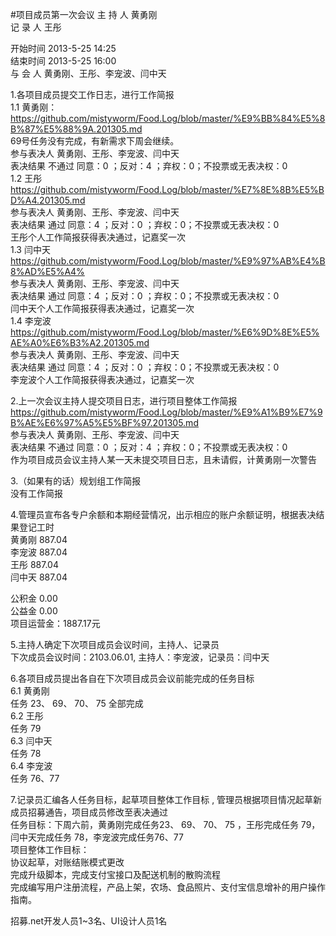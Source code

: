 #项目成员第一次会议
主 持 人    黄勇刚  
记 录 人    王彤  
    
开始时间    2013-5-25 14:25      
结束时间    2013-5-25  16:00  
与 会 人    黄勇刚、王彤、李宠波、闫中天  

1.各项目成员提交工作日志，进行工作简报  
1.1 黄勇刚：  
https://github.com/mistyworm/Food.Log/blob/master/%E9%BB%84%E5%8B%87%E5%88%9A.201305.md  
69号任务没有完成，有新需求下周会继续。  
参与表决人    黄勇刚、王彤、李宠波、闫中天  
表决结果    不通过     同意：0 ；反对：4 ；弃权：0；不投票或无表决权：0  
1.2 王彤  
https://github.com/mistyworm/Food.Log/blob/master/%E7%8E%8B%E5%BD%A4.201305.md  
参与表决人    黄勇刚、王彤、李宠波、闫中天  
表决结果    通过     同意：4 ；反对：0 ；弃权：0；不投票或无表决权：0  
王彤个人工作简报获得表决通过，记嘉奖一次  
1.3 闫中天  
https://github.com/mistyworm/Food.Log/blob/master/%E9%97%AB%E4%B8%AD%E5%A4%  
参与表决人    黄勇刚、王彤、李宠波、闫中天  
表决结果    通过     同意：4 ；反对：0 ；弃权：0；不投票或无表决权：0  
闫中天个人工作简报获得表决通过，记嘉奖一次  
1.4 李宠波  
https://github.com/mistyworm/Food.Log/blob/master/%E6%9D%8E%E5%AE%A0%E6%B3%A2.201305.md  
参与表决人    黄勇刚、王彤、李宠波、闫中天  
表决结果    通过     同意：4 ；反对：0 ；弃权：0；不投票或无表决权：0  
李宠波个人工作简报获得表决通过，记嘉奖一次  

2.上一次会议主持人提交项目日志，进行项目整体工作简报  
https://github.com/mistyworm/Food.Log/blob/master/%E9%A1%B9%E7%9B%AE%E6%97%A5%E5%BF%97.201305.md  
参与表决人    黄勇刚、王彤、李宠波、闫中天  
表决结果    不通过     同意：0 ；反对：4 ；弃权：0；不投票或无表决权：0  
作为项目成员会议主持人某一天未提交项目日志，且未请假，计黄勇刚一次警告  

3.（如果有的话）规划组工作简报  
没有工作简报  

4.管理员宣布各专户余额和本期经营情况，出示相应的账户余额证明，根据表决结果登记工时  
黄勇刚  887.04  
李宠波  887.04  
王彤  887.04  
闫中天  887.04  

公积金  0.00  
公益金  0.00  
项目运营金：1887.17元  

5.主持人确定下次项目成员会议时间，主持人、记录员  
下次成员会议时间：2103.06.01, 主持人：李宠波，记录员：闫中天  

6.各项目成员提出各自在下次项目成员会议前能完成的任务目标  
6.1 黄勇刚  
任务 23、 69、 70、 75 全部完成  
6.2 王彤  
任务 79  
6.3 闫中天  
任务 78  
6.4 李宠波  
任务 76、77  

7.记录员汇编各人任务目标，起草项目整体工作目标 , 管理员根据项目情况起草新成员招募通告，项目成员修改至表决通过  
任务目标：下周六前，黄勇刚完成任务23、 69、 70、 75 ，王彤完成任务 79，闫中天完成任务 78，李宠波完成任务76、77  
项目整体工作目标：  
协议起草，对账结账模式更改  
完成升级脚本，完成支付宝接口及配送机制的散购流程  
完成编写用户注册流程，产品上架，农场、食品照片、支付宝信息增补的用户操作指南。  

招募.net开发人员1~3名、UI设计人员1名  
